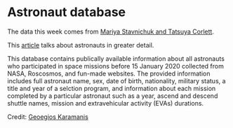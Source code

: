# Astronaut database

The data this week comes from [Mariya Stavnichuk and Tatsuya Corlett](https://data.mendeley.com/datasets/86tsnnbv2w/1). 

This [article](https://www.sciencedirect.com/science/article/abs/pii/S2214552420300444) talks about astronauts in greater detail.

This database contains publically available information about all astronauts who participated in space missions before 15 January 2020 collected from NASA, Roscosmos, and fun-made websites. The provided information includes full astronaut name, sex, date of birth, nationality, military status, a title and year of a selction program, and information about each mission completed by a particular astronaut such as a year, ascend and descend shuttle names, mission and extravehicular activity (EVAs) durations.

Credit: [Geoegios Karamanis](https://twitter.com/geokaramanis)